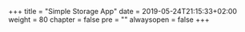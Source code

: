 +++
title = "Simple Storage App"
date = 2019-05-24T21:15:33+02:00
weight = 80
chapter = false
pre = ""
alwaysopen = false
+++ 